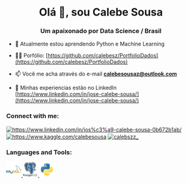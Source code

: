 <h1 align="center">Olá 👋, sou Calebe Sousa</h1>
<h3 align="center">Um apaixonado por Data Science / Brasil</h3>

- 🌱 Atualmente estou aprendendo Python e Machine Learning

- 👨‍💻 Porfólio: [https://github.com/calebesz/PortfolioDados](https://github.com/calebesz/PortfolioDados)

- 📫 Você me acha através do e-mail **calebesousaz@outlook.com**

- 📄 Minhas experiencias estão no LinkedIn [https://www.linkedin.com/in/jose-calebe-sousa/](https://www.linkedin.com/in/jose-calebe-sousa/)

<h3 align="left">Connect with me:</h3>
<p align="left">
<a href="https://linkedin.com/in/https://www.linkedin.com/in/jos%c3%a9-calebe-sousa-0b672b1ab/" target="blank"><img align="center" src="https://raw.githubusercontent.com/rahuldkjain/github-profile-readme-generator/master/src/images/icons/Social/linked-in-alt.svg" alt="https://www.linkedin.com/in/jos%c3%a9-calebe-sousa-0b672b1ab/" height="30" width="40" /></a>
<a href="https://kaggle.com/https://www.kaggle.com/calebesousa" target="blank"><img align="center" src="https://raw.githubusercontent.com/rahuldkjain/github-profile-readme-generator/master/src/images/icons/Social/kaggle.svg" alt="https://www.kaggle.com/calebesousa" height="30" width="40" /></a>
<a href="https://discord.gg/calebszz_" target="blank"><img align="center" src="https://raw.githubusercontent.com/rahuldkjain/github-profile-readme-generator/master/src/images/icons/Social/discord.svg" alt="calebszz_" height="30" width="40" /></a>
</p>

<h3 align="left">Languages and Tools:</h3>
<p align="left"> <a href="https://www.mysql.com/" target="_blank" rel="noreferrer"> <img src="https://raw.githubusercontent.com/devicons/devicon/master/icons/mysql/mysql-original-wordmark.svg" alt="mysql" width="40" height="40"/> </a> <a href="https://www.postgresql.org" target="_blank" rel="noreferrer"> <img src="https://raw.githubusercontent.com/devicons/devicon/master/icons/postgresql/postgresql-original-wordmark.svg" alt="postgresql" width="40" height="40"/> </a> <a href="https://www.python.org" target="_blank" rel="noreferrer"> <img src="https://raw.githubusercontent.com/devicons/devicon/master/icons/python/python-original.svg" alt="python" width="40" height="40"/> </a> </p>

